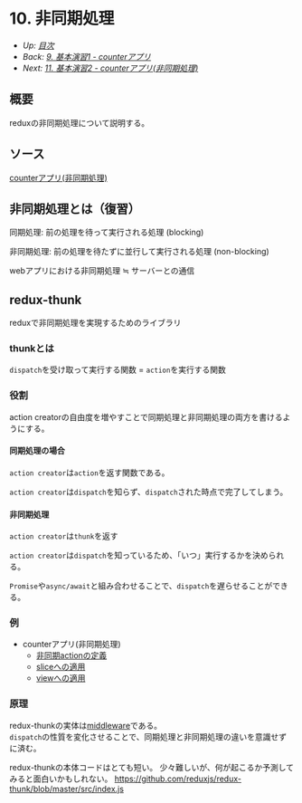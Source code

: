 # 10. 非同期処理

- *Up: [目次](../index.md)*
- *Back: [9. 基本演習1 - counterアプリ](./09_exercise_01_counter_app.md)*
- *Next: [11. 基本演習2 - counterアプリ(非同期処理)](./11_exercise_02_counter_app_async.md)*

## 概要

reduxの非同期処理について説明する。

## ソース

[counterアプリ(非同期処理)](https://codesandbox.io/s/counter-async-w0nn0q)

## 非同期処理とは（復習）

同期処理: 前の処理を待って実行される処理 (blocking)

非同期処理: 前の処理を待たずに並行して実行される処理 (non-blocking)

webアプリにおける非同期処理 ≒ サーバーとの通信

## redux-thunk

reduxで非同期処理を実現するためのライブラリ

### thunkとは

`dispatch`を受け取って実行する関数 = `action`を実行する関数

### 役割

action creatorの自由度を増やすことで同期処理と非同期処理の両方を書けるようにする。

#### 同期処理の場合

`action creator`は`action`を返す関数である。

`action creator`は`dispatch`を知らず、`dispatch`された時点で完了してしまう。

#### 非同期処理

`action creator`は`thunk`を返す

`action creator`は`dispatch`を知っているため、「いつ」実行するかを決められる。

`Promise`や`async/await`と組み合わせることで、`dispatch`を遅らせることができる。

### 例

- counterアプリ(非同期処理)
  - [非同期actionの定義](https://codesandbox.io/s/counter-async-w0nn0q?file=/src/slice.ts)
  - [sliceへの適用](https://codesandbox.io/s/counter-async-w0nn0q?file=/src/slice.ts)
  - [viewへの適用](https://codesandbox.io/s/counter-async-w0nn0q?file=/src/App.tsx)

### 原理

redux-thunkの実体は[middleware](./11_middleware.md)である。<br/>
`dispatch`の性質を変化させることで、同期処理と非同期処理の違いを意識せずに済む。

redux-thunkの本体コードはとても短い。
少々難しいが、何が起こるか予測してみると面白いかもしれない。
https://github.com/reduxjs/redux-thunk/blob/master/src/index.js
